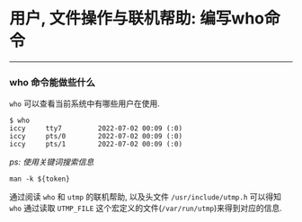# 用户, 文件操作与联机帮助: 编写who命令
---

### who 命令能做些什么
`who` 可以查看当前系统中有哪些用户在使用.
```shell
$ who
iccy     tty7         2022-07-02 00:09 (:0)
iccy     pts/0        2022-07-02 00:09 (:0)
iccy     pts/1        2022-07-02 00:09 (:0)
```

*ps: 使用关键词搜索信息*
```shell
man -k ${token}
```

通过阅读 `who` 和 `utmp` 的联机帮助, 以及头文件 `/usr/include/utmp.h` 可以得知 `who` 通过读取 `UTMP_FILE` 这个宏定义的文件(`/var/run/utmp`)来得到对应的信息.

